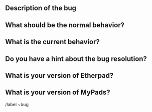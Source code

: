 ## Description of the bug

## What should be the normal behavior?

## What is the current behavior?

## Do you have a hint about the bug resolution?

## What is your version of Etherpad?

## What is your version of MyPads?

/label ~bug
